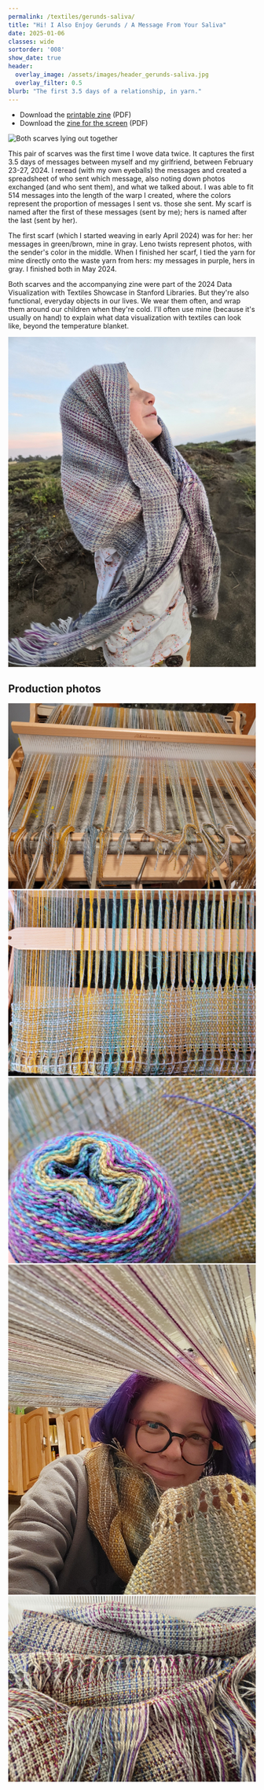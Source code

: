 ```yaml
---
permalink: /textiles/gerunds-saliva/
title: "Hi! I Also Enjoy Gerunds / A Message From Your Saliva"
date: 2025-01-06
classes: wide
sortorder: '008'
show_date: true
header:
  overlay_image: /assets/images/header_gerunds-saliva.jpg
  overlay_filter: 0.5
blurb: "The first 3.5 days of a relationship, in yarn."
---
```


- Download the [printable zine](/assets/zines/gerunds-saliva-print.pdf) (PDF)
- Download the [zine for the screen](/assets/zines/gerunds-saliva-screen.pdf) (PDF)

![Both scarves lying out together](/assets/images/gerunds-saliva.jpg)

This pair of scarves was the first time I wove data twice. It captures the first 3.5 days of messages between myself and my girlfriend, between February 23-27, 2024. I reread (with my own eyeballs) the messages and created a spreadsheet of who sent which message, also noting down photos exchanged (and who sent them), and what we talked about. I was able to fit 514 messages into the length of the warp I created, where the colors represent the proportion of messages I sent vs. those she sent. My scarf is named after the first of these messages (sent by me); hers is named after the last (sent by her).

The first scarf (which I started weaving in early April 2024) was for her: her messages in green/brown, mine in gray. Leno twists represent photos, with the sender's color in the middle. When I finished her scarf, I tied the yarn for mine directly onto the waste yarn from hers: my messages in purple, hers in gray. I finished both in May 2024.

Both scarves and the accompanying zine were part of the 2024 Data Visualization with Textiles Showcase in Stanford Libraries. But they're also functional, everyday objects in our lives. We wear them often, and wrap them around our children when they're cold. I'll often use mine (because it's usually on hand) to explain what data visualization with textiles can look like, beyond the temperature blanket.

![A child wrapped in the gray and purple shawl](/assets/images/gerunds-paul.jpg)

## Production photos

![Winding on the warp of the first shawl](/assets/images/saliva-warp.jpg)
![Making leno twists](/assets/images/saliva-leno-twists.jpg)
![Yarns used for the shawls](/assets/images/saliva-purple-yarn.jpg)
![Tying on the new warp while wearing the first shawl](/assets/images/gerunds-warp.jpg)
![The second shawl, right off the loom](/assets/images/gerunds-offloom.jpg)